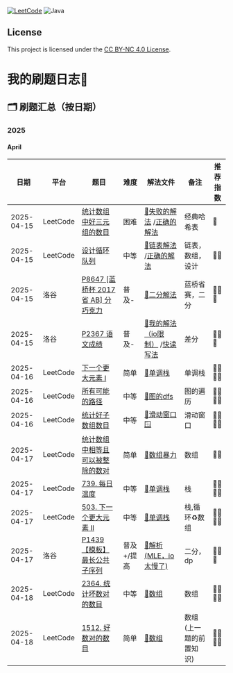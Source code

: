 [![LeetCode](https://img.shields.io/badge/LeetCode-brightgreen?style=flat)](https://leetcode.cn/u/kXM0391JWd/)   ![Java](https://img.shields.io/badge/Java-pink?style=flat)
## License
This project is licensed under the [CC BY-NC 4.0 License](https://creativecommons.org/licenses/by-nc/4.0/).

# 我的刷题日志📔

## 🗂 刷题汇总（按日期）
### 2025
#### April
| 日期         | 平台      | 题目                                                                                                                                | 难度     | 解法文件                                                                         | 备注            | 推荐指数
|------------|---------|-----------------------------------------------------------------------------------------------------------------------------------|--------|------------------------------------------------------------------------------|---------------|-|
| 2025-04-15 | LeetCode | [统计数组中好三元组的数目](https://leetcode.cn/problems/count-good-triplets-in-an-array/description/?envType=daily-question&envId=2025-04-15) | 困难     | [🔗失败的解法](./Leetcode/src/lc2179.java) /[正确的解法](./Leetcode/src/lc2179_2.java) | 经典哈希表         | 🌟
| 2025-04-15 | LeetCode | [设计循环队列](https://leetcode.cn/problems/design-circular-queue/)                                                                     | 中等     | [🔗链表解法](./Leetcode/src/lc622.java) /[正确的解法](./Leetcode/src/lc2179_2.java)   | 链表，数组，设计      | 🌟🌟
| 2025-04-15 | 洛谷      | [P8647 [蓝桥杯 2017 省 AB] 分巧克力](https://www.luogu.com.cn/problem/P8647)                                                              | 普及-    | [🔗二分解法](./Luogu/src/P8647.java)                                             | 蓝桥省赛，二分       | 🌟🌟🌟
| 2025-04-15 | 洛谷      | [P2367 语文成绩](https://www.luogu.com.cn/problem/P2367)                                                                     | 普及-    | [🔗我的解法（io限制）](./Luogu/src/P2367.java)  /[快读写法](./Luogu/src/P2367_2.java)    | 差分            | 🌟🌟🌟
| 2025-04-16 | LeetCode | [下一个更大元素 I](https://leetcode.cn/problems/next-greater-element-i/description/) | 简单     | [🔗单调栈](./Leetcode/src/lc496.java)                                           | 单调栈           | 🌟🌟🌟🌟
| 2025-04-16 | LeetCode | [所有可能的路径](https://leetcode.cn/problems/all-paths-from-source-to-target/) | 中等     | [🔗图的dfs](./Leetcode/src/lc797.java)                                         | 图的遍历          | 🌟🌟🌟🌟
| 2025-04-16 | LeetCode | [统计好子数组数目](https://leetcode.cn/problems/count-the-number-of-good-subarrays/?envType=daily-question&envId=2025-04-16) | 中等     | [🔗滑动窗口🪟](./Leetcode/src/lc2537.java)                                       | 滑动窗口          | 🌟🌟🌟🌟
| 2025-04-17 | LeetCode | [统计数组中相等且可以被整除的数对](https://leetcode.cn/problems/count-equal-and-divisible-pairs-in-an-array/description/?envType=daily-question&envId=2025-04-17) | 简单     | [🔗数组暴力](./Leetcode/src/lc2176.java)                                         | 数组            | 🌟🌟
| 2025-04-17 | LeetCode | [739. 每日温度](https://leetcode.cn/problems/daily-temperatures/description/) | 中等     | [🔗单调栈](./Leetcode/src/lc739.java)                                           | 栈             | 🌟🌟🌟🌟
| 2025-04-17 | LeetCode | [503. 下一个更大元素 II](https://leetcode.cn/problems/next-greater-element-ii/description/) | 中等     | [🔗单调栈](./Leetcode/src/lc503.java)                                           | 栈,循环♻️数组      | 🌟🌟🌟🌟
| 2025-04-17 | 洛谷 | [P1439 【模板】最长公共子序列](https://www.luogu.com.cn/problem/P1439) | 普及+/提高 | [🔗解析(MLE，io太慢了)](./Luogu/src/P1439.java)                                    | 二分，dp         | 🌟🌟🌟
| 2025-04-18 | LeetCode | [2364. 统计坏数对的数目](https://leetcode.cn/problems/count-number-of-bad-pairs/description/?envType=daily-question&envId=2025-04-18) | 中等     | [🔗数组](./Leetcode/src/lc2346.java)                                           | 数组            | 🌟🌟🌟🌟
| 2025-04-18 | LeetCode | [1512. 好数对的数目](https://leetcode.cn/problems/number-of-good-pairs/description/) | 简单     | [🔗数组](./Leetcode/src/lc1512.java)                                           | ️数组(上一题的前置知识) | 🌟🌟🌟🌟




























